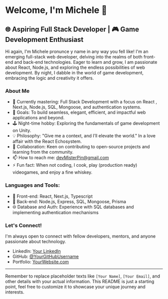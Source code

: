 # Welcome, I'm Michele  👋

## 🌐 Aspiring Full Stack Developer | 🎮 Game Development Enthusiast

Hi again, I'm Michele pronunce y name in any way you fell like!
I'm an emerging full-stack web developer, delving into the realms of both front-end and back-end technologies. 
Eager to learn and grow, I am passionate about React, Node.js, and exploring the endless possibilities of web development.
By night, I dabble in the world of game development, embracing the logic and creativity it offers.

### About Me

- 🌱 Currently mastering: Full Stack Development with a focus on React , Next.js, Node.js, SQL, Mongoose, and authentication systems.
- 🚀 Goals: To build seamless, elegant, efficient, and impactful web applications and beyond.
- 🕹️ Night-time hobby: Exploring the fundamentals of game development on Unity.
- 💡 Philosophy: "Give me a context, and I’ll elevate the world." In a love affair with the React Echosystem.
- 🤝 Collaboration: Keen on contributing to open-source projects and learning from the community.
- 📫 How to reach me: devMisterPin@gmail.com
- ⚡ Fun fact: When not coding, I cook, play (production ready) videogames, and enjoy a fine whiskey.

### Languages and Tools:

- 📌 Front-end: React, Next.js, Typescript
- 🔧 Back-end: Node.js, Express, SQL, Mongoose, Prisma
- 🌐 Database and Auth: Experience with SQL databases and implementing authentication mechanisms


### Let's Connect!

I'm always open to connect with fellow developers, mentors, and anyone passionate about technology.

- LinkedIn: [Your LinkedIn](Your-LinkedIn-URL)
- GitHub: [@YourGitHubUsername](Your-GitHub-URL)
- Portfolio: [YourWebsite.com](Your-Website-URL)

---

Remember to replace placeholder texts like `[Your Name]`, `[Your Email]`, and other details with your actual information. This README is just a starting point, feel free to customize it to showcase your unique journey and interests.
